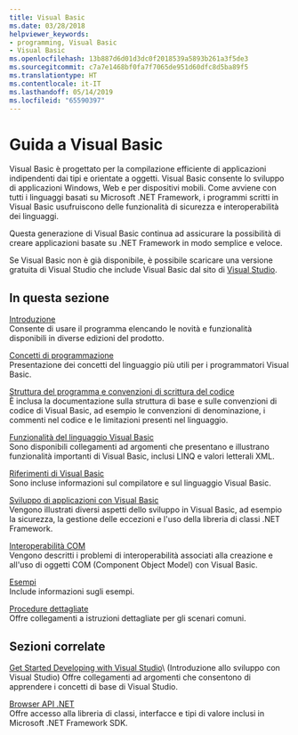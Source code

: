 ```yaml
---
title: Visual Basic
ms.date: 03/28/2018
helpviewer_keywords:
- programming, Visual Basic
- Visual Basic
ms.openlocfilehash: 13b887d6d01d3dc0f2018539a5893b261a3f5de3
ms.sourcegitcommit: c7a7e1468bf0fa7f7065de951d60dfc8d5ba89f5
ms.translationtype: HT
ms.contentlocale: it-IT
ms.lasthandoff: 05/14/2019
ms.locfileid: "65590397"
---
```

# <a name="visual-basic-guide"></a>Guida a Visual Basic

Visual Basic è progettato per la compilazione efficiente di applicazioni indipendenti dai tipi e orientate a oggetti. Visual Basic consente lo sviluppo di applicazioni Windows, Web e per dispositivi mobili. Come avviene con tutti i linguaggi basati su Microsoft .NET Framework, i programmi scritti in Visual Basic usufruiscono delle funzionalità di sicurezza e interoperabilità dei linguaggi.  
  
Questa generazione di Visual Basic continua ad assicurare la possibilità di creare applicazioni basate su .NET Framework in modo semplice e veloce.  

Se Visual Basic non è già disponibile, è possibile scaricare una versione gratuita di Visual Studio che include Visual Basic dal sito di [Visual Studio](https://aka.ms/vsdownload?utm_source=mscom&utm_campaign=msdocs).

## <a name="in-this-section"></a>In questa sezione  

[Introduzione](../visual-basic/getting-started/index.md)\
Consente di usare il programma elencando le novità e funzionalità disponibili in diverse edizioni del prodotto.  
   
[Concetti di programmazione](../visual-basic/programming-guide/concepts/index.md)\
Presentazione dei concetti del linguaggio più utili per i programmatori Visual Basic.

[Struttura del programma e convenzioni di scrittura del codice](../visual-basic/programming-guide/program-structure/program-structure-and-code-conventions.md)\
È inclusa la documentazione sulla struttura di base e sulle convenzioni di codice di Visual Basic, ad esempio le convenzioni di denominazione, i commenti nel codice e le limitazioni presenti nel linguaggio.  
  
[Funzionalità del linguaggio Visual Basic](../visual-basic/programming-guide/language-features/index.md)\
Sono disponibili collegamenti ad argomenti che presentano e illustrano funzionalità importanti di Visual Basic, inclusi LINQ e valori letterali XML.  
   
[Riferimenti di Visual Basic](../visual-basic/reference/index.md)\
Sono incluse informazioni sul compilatore e sul linguaggio Visual Basic.  

[Sviluppo di applicazioni con Visual Basic](../visual-basic/developing-apps/index.md)\
Vengono illustrati diversi aspetti dello sviluppo in Visual Basic, ad esempio la sicurezza, la gestione delle eccezioni e l'uso della libreria di classi .NET Framework.

[Interoperabilità COM](../visual-basic/programming-guide/com-interop/index.md)\
Vengono descritti i problemi di interoperabilità associati alla creazione e all'uso di oggetti COM (Component Object Model) con Visual Basic.  
  
[Esempi](../visual-basic/sample-applications.md)\
Include informazioni sugli esempi.  
  
[Procedure dettagliate](../visual-basic/walkthroughs.md)\
Offre collegamenti a istruzioni dettagliate per gli scenari comuni.  
  
## <a name="related-sections"></a>Sezioni correlate  

[Get Started Developing with Visual Studio](/visualstudio/ide/get-started-developing-with-visual-studio)\ (Introduzione allo sviluppo con Visual Studio)
Offre collegamenti ad argomenti che consentono di apprendere i concetti di base di Visual Studio.  
  
[Browser API .NET](../../api/index.md)\
Offre accesso alla libreria di classi, interfacce e tipi di valore inclusi in Microsoft .NET Framework SDK.
